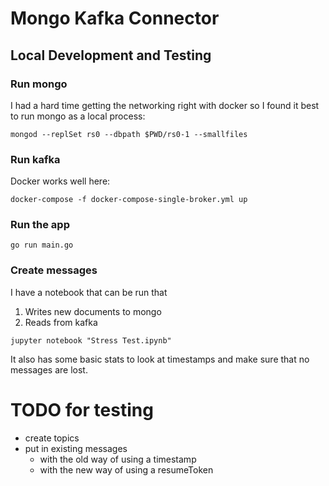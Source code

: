 # Mongo Kafka Connector


## Local Development and Testing

### Run mongo

I had a hard time getting the networking right with docker
so I found it best to run mongo as a local process:
```
mongod --replSet rs0 --dbpath $PWD/rs0-1 --smallfiles
```

### Run kafka

Docker works well here:

```
docker-compose -f docker-compose-single-broker.yml up
```

### Run the app

```
go run main.go
```

### Create messages
I have a notebook that can be run that

 1. Writes new documents to mongo
 2. Reads from kafka

```
jupyter notebook "Stress Test.ipynb"
```

It also has some basic stats to look at timestamps
and make sure that no messages are lost.


# TODO for testing
 - create topics
 - put in existing messages
   - with the old way of using a timestamp
   - with the new way of using a resumeToken
